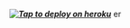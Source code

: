  ***[![Tap to deploy on heroku](https://www.herokucdn.com/deploy/button.svg)](https://dashboard.heroku.com/new?button-url=https://github.com/timnasax/FREE_INTERNET_BOT&template=https://github.com/timnasax/FREE_INTERNET_BOT.git)***
er

